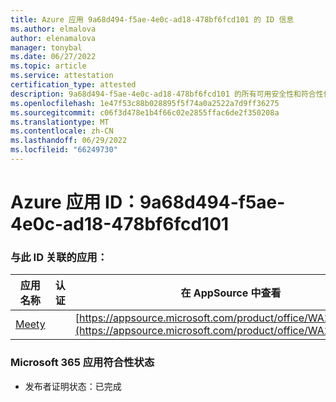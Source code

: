 ```yaml
---
title: Azure 应用 9a68d494-f5ae-4e0c-ad18-478bf6fcd101 的 ID 信息
ms.author: elmalova
author: elenamalova
manager: tonybal
ms.date: 06/27/2022
ms.topic: article
ms.service: attestation
certification_type: attested
description: 9a68d494-f5ae-4e0c-ad18-478bf6fcd101 的所有可用安全性和符合性信息信息。
ms.openlocfilehash: 1e47f53c88b028895f5f74a0a2522a7d9ff36275
ms.sourcegitcommit: c06f3d478e1b4f66c02e2855ffac6de2f350208a
ms.translationtype: MT
ms.contentlocale: zh-CN
ms.lasthandoff: 06/29/2022
ms.locfileid: "66249730"
---
```

# <a name="azure-app-id-9a68d494-f5ae-4e0c-ad18-478bf6fcd101"></a>Azure 应用 ID：9a68d494-f5ae-4e0c-ad18-478bf6fcd101


### <a name="apps-associated-with-this-id"></a>与此 ID 关联的应用：
| **应用名称** | **认证** | **在 AppSource 中查看** |
|--------------|---------------|-----------------------|
| [Meety](../forward/WA200004258.md) |  | [https://appsource.microsoft.com/product/office/WA200004258](https://appsource.microsoft.com/product/office/WA200004258) |

### <a name="microsoft-365-app-compliance-status"></a>Microsoft 365 应用符合性状态
- 发布者证明状态：已完成
